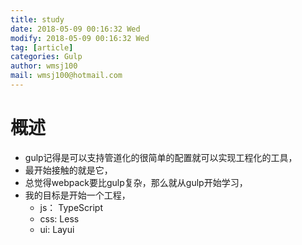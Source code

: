 ```yaml
---
title: study
date: 2018-05-09 00:16:32 Wed
modify: 2018-05-09 00:16:32 Wed
tag: [article]
categories: Gulp
author: wmsj100
mail: wmsj100@hotmail.com
---
```


# 概述
- gulp记得是可以支持管道化的很简单的配置就可以实现工程化的工具，
- 最开始接触的就是它，
- 总觉得webpack要比gulp复杂，那么就从gulp开始学习，
- 我的目标是开始一个工程，
	- js： TypeScript
	- css: Less
	- ui: Layui
	

